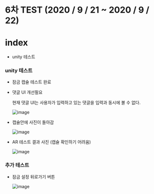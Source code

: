 # 6차 TEST (2020 / 9 / 21 ~ 2020 / 9 / 22)

# index
- unity 테스트

### unity 테스트

- 잠금 캡슐 테스트 완료

- 댓글 UI 개선필요

	현재 댓글 UI는 사용자가 입력하고 있는 댓글을 입력과 동시에 볼 수 없다.

	![image](https://user-images.githubusercontent.com/48249549/93789289-a00b8b00-fc6c-11ea-8c0c-08fc6307bf50.png)

- 캡슐안에 사진이 돌아감

	![image](https://user-images.githubusercontent.com/48249549/93789444-cf21fc80-fc6c-11ea-99d4-c8f266ec7cc7.png)

- AR 테스트 결과 사진 (캡슐 확인하기 어려움)

	![image](https://user-images.githubusercontent.com/48249549/93789497-e365f980-fc6c-11ea-8ab5-18c9b31bcaa3.png)

### 추가 테스트

- 잠금 설정 뒤로가기 버튼 

	![image](https://user-images.githubusercontent.com/48250370/94640002-79a6b900-0318-11eb-806f-b5475626dfb9.png)
